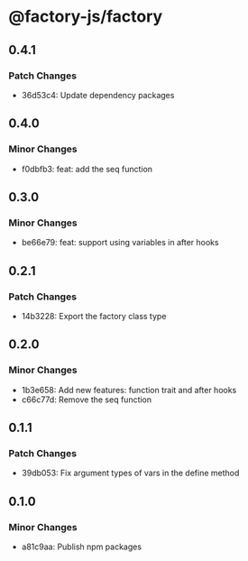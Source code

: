 # @factory-js/factory

## 0.4.1

### Patch Changes

- 36d53c4: Update dependency packages

## 0.4.0

### Minor Changes

- f0dbfb3: feat: add the seq function

## 0.3.0

### Minor Changes

- be66e79: feat: support using variables in after hooks

## 0.2.1

### Patch Changes

- 14b3228: Export the factory class type

## 0.2.0

### Minor Changes

- 1b3e658: Add new features: function trait and after hooks
- c66c77d: Remove the seq function

## 0.1.1

### Patch Changes

- 39db053: Fix argument types of vars in the define method

## 0.1.0

### Minor Changes

- a81c9aa: Publish npm packages
